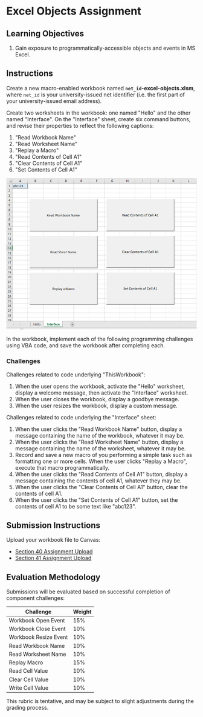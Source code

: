# Excel Objects Assignment

## Learning Objectives

  1. Gain exposure to programmatically-accessible objects and events in MS Excel.

## Instructions

Create a new macro-enabled workbook named **`net_id`-excel-objects.xlsm**, where `net_id` is your university-issued net identifier (i.e. the first part of your university-issued email address).

Create two worksheets in the workbook: one named "Hello" and the other named "Interface". On the "Interface" sheet, create six command buttons, and revise their properties to reflect the following captions:

  1. "Read Workbook Name"
  2. "Read Worksheet Name"
  3. "Replay a Macro"
  4. "Read Contents of Cell A1"
  5. "Clear Contents of Cell A1"
  6. "Set Contents of Cell A1"

![A screenshot of an Excel workbook containing two sheets. On the active sheet, there are six command buttons.](example-interface.png)

In the workbook, implement each of the following programming challenges using VBA code, and save the workbook after completing each.

### Challenges

Challenges related to code underlying "ThisWorkbook":

  1. When the user opens the workbook, activate the "Hello" worksheet, display a welcome message, then activate the "Interface" worksheet.
  2. When the user closes the workbook, display a goodbye message.
  3. When the user resizes the workbook, display a custom message.
  
Challenges related to code underlying the "Interface" sheet:

  1. When the user clicks the "Read Workbook Name" button, display a message containing the name of the workbook, whatever it may be.
  2. When the user clicks the "Read Worksheet Name" button, display a message containing the name of the worksheet, whatever it may be.
  3. Record and save a new macro of you performing a simple task such as formatting one or more cells. When the user clicks "Replay a Macro", execute that macro programmatically.
  4. When the user clicks the "Read Contents of Cell A1" button, display a message containing the contents of cell A1, whatever they may be.
  5. When the user clicks the "Clear Contents of Cell A1" button, clear the contents of cell A1.
  6. When the user clicks the "Set Contents of Cell A1" button, set the contents of cell A1 to be some text like "abc123".

## Submission Instructions

Upload your workbook file to Canvas:

  + [Section 40 Assignment Upload](https://georgetown.instructure.com/courses/54379/assignments/124040)
  + [Section 41 Assignment Upload](https://georgetown.instructure.com/courses/54380/assignments/124039)

## Evaluation Methodology

Submissions will be evaluated based on successful completion of component challenges:

Challenge | Weight
--- | ---
Workbook Open Event | 15%
Workbook Close Event | 10%
Workbook Resize Event | 10%
Read Workbook Name | 10%
Read Worksheet Name | 10%
Replay Macro | 15%
Read Cell Value | 10%
Clear Cell Value | 10%
Write Cell Value | 10%

This rubric is tentative, and may be subject to slight adjustments during the grading process.
